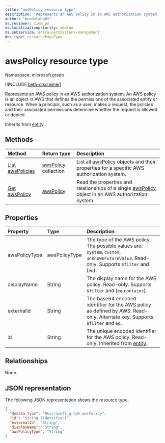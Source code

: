 ```yaml
---
title: "awsPolicy resource type"
description: "Represents an AWS policy in an AWS authorization system."
author: "mrudulahg01"
ms.reviewer: ciem_pm
ms.localizationpriority: medium
ms.subservice: entra-permissions-management
doc_type: resourcePageType
---
```


# awsPolicy resource type

Namespace: microsoft.graph

[!INCLUDE [beta-disclaimer](../../includes/beta-disclaimer.md)]

Represents an AWS policy in an AWS authorization system. An AWS policy is an object in AWS that defines the permissions of the associated entity or resource. When a principal, such as a user, makes a request, the policies and their associated permissions determine whether the request is allowed or denied.

Inherits from [entity](../resources/entity.md).

## Methods
|Method|Return type|Description|
|:---|:---|:---|
|[List awsPolicies](../api/awsauthorizationsystem-list-policies.md)|[awsPolicy](../resources/awspolicy.md) collection|List all [awsPolicy](../resources/awspolicy.md) objects and their properties for a specific AWS authorization system.|
|[Get awsPolicy](../api/awspolicy-get.md)|[awsPolicy](../resources/awspolicy.md)|Read the properties and relationships of a single [awsPolicy](../resources/awspolicy.md) object in an AWS authorization system.|

## Properties
|Property|Type|Description|
|:---|:---|:---|
|awsPolicyType|awsPolicyType|The type of the AWS policy. The possible values are: `system`, `custom`, `unknownFutureValue`. Read-only. Supports `$filter` and (`eq`).|
|displayName|String|The display name for the AWS policy. Read-only. Supports `$filter` and (`eq`,`contains`).|
|externalId|String|The base64 encoded identifier for the AWS policy as defined by AWS. Read-only. Alternate key. Supports `$filter` and `eq`.|
|id|String|The unique encoded identifier for the AWS policy. Read-only. Inherited from [entity](../resources/entity.md).|

## Relationships
None.

## JSON representation
The following JSON representation shows the resource type.
<!-- {
  "blockType": "resource",
  "keyProperty": "id",
  "@odata.type": "microsoft.graph.awsPolicy",
  "baseType": "microsoft.graph.entity",
  "openType": false
}
-->
``` json
{
  "@odata.type": "#microsoft.graph.awsPolicy",
  "id": "String (identifier)",
  "externalId": "String",
  "displayName": "String",
  "awsPolicyType": "String"
}
```

